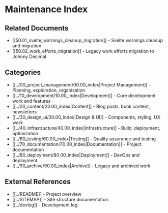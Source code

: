 # Maintenance Index

## Related Documents
- [[50.01_svelte_warnings_cleanup_migration]] - Svelte warnings cleanup and migration
- [[50.02_work_efforts_migration]] - Legacy work efforts migration to Johnny Decimal

## Categories
- [[../00_project_management/00.00_index|Project Management]] - Planning, exploration, organization
- [[../10_development/10.00_index|Development]] - Core development work and features
- [[../20_content/20.00_index|Content]] - Blog posts, book content, newsletters
- [[../30_design_ui/30.00_index|Design & UI]] - Components, styling, UX work
- [[../40_infrastructure/40.00_index|Infrastructure]] - Build, deployment, optimization
- [[../60_testing/60.00_index|Testing]] - Quality assurance and testing
- [[../70_documentation/70.00_index|Documentation]] - Project documentation
- [[../80_deployment/80.00_index|Deployment]] - DevOps and deployment
- [[../90_archive/90.00_index|Archive]] - Legacy and archived work

## External References
- [[../README]] - Project overview
- [[../SITEMAP]] - Site structure documentation
- [[../devlog]] - Development log